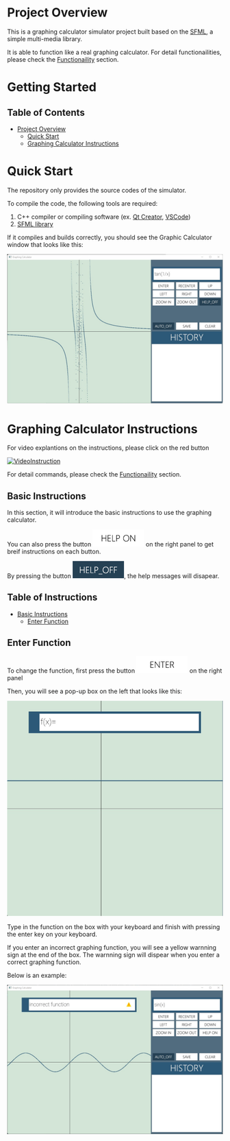 # Project Overview

This is a graphing calculator simulator project built based on the [SFML](https://www.sfml-dev.org "sfml-dv.org"), a simple multi-media library. 

It is able to function like a real graphing calculator. For detail functionailities, please check the [Functionaility](Functionaility.md) section.


# Getting Started

## Table of Contents

* [Project Overview](#project-overview)
  * [Quick Start](#quick-start)
  * [Graphing Calculator Instructions](#graphing-calculator-instructions)



# Quick Start

The repository only provides the source codes of the simulator. 

To compile the code, the following tools are required:


1. C++ compiler or compiling software (ex. [Qt Creator](https://www.qt.io/product/development-tools "QtCreator website"), [VSCode](https://code.visualstudio.com "VSCode Website"))
2. [SFML library](https://www.sfml-dev.org/tutorials/2.5/start-vc.php "sfml-tutorial")


If it compiles and builds correctly, you should see the Graphic Calculator window that looks like this:

![GraphicCalculatorWindow](doc_res/GraphingCalculatorUI.jpg)

# Graphing Calculator Instructions

For video explantions on the instructions, please click on the red button

 [![VideoInstruction](https://upload.wikimedia.org/wikipedia/commons/0/09/YouTube_full-color_icon_%282017%29.svg)](https://youtu.be/PvxouDXfDf0)

For detail commands, please check the [Functionaility](Functionaility.md) section.


## Basic Instructions
In this section, it will introduce the basic instructions to use the graphing calculator.

You can also press the button ![helpon](build-finalproject-Desktop_Qt_5_13_1_MinGW_64_bit-Debug/helpon.jpg) on the right panel to get breif instructions on each button.

By pressing the button ![helpoff](build-finalproject-Desktop_Qt_5_13_1_MinGW_64_bit-Debug/helpoff.jpg), the help messages will disapear. 


## Table of Instructions
* [Basic Instructions](#basic_instructions)
  * [Enter Function](#enter_function)



## Enter Function
To change the function, first press the button ![ButtonEnter](build-finalproject-Desktop_Qt_5_13_1_MinGW_64_bit-Debug/enter.jpg) on the right panel 

Then, you will see a pop-up box on the left that looks like this:


![PopupBox](doc_res/EnterExample.jpg)


Type in the function on the box with your keyboard and finish with pressing the enter key on your keyboard.

If you enter an incorrect graphing function, you will see a yellow warnning sign at the end of the box. The warnning sign will dispear when you enter a correct graphing function.

Below is an example:


![IncorrectExample](doc_res/IncorrectExample.jpg)







